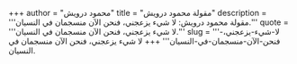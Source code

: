+++
author = "محمود درويش"
title = "مقولة محمود درويش"
description = '''مقولة محمود درويش: لا شيء يزعجني، فنحن الآن منسجمان في النسيان.'''
quote = '''لا شيء يزعجني، فنحن الآن منسجمان في النسيان.'''
slug = '''لا-شيء-يزعجني،-فنحن-الآن-منسجمان-في-النسيان'''
+++
لا شيء يزعجني، فنحن الآن منسجمان في النسيان.
